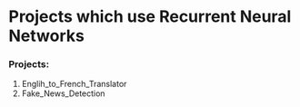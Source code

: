 Projects which use Recurrent Neural Networks
=============================================

### Projects:
1) Englih_to_French_Translator
2) Fake_News_Detection
